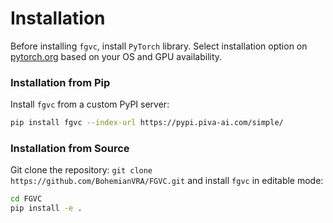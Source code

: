 # Installation

Before installing `fgvc`, install `PyTorch` library.
Select installation option on [pytorch.org](https://pytorch.org/) based on your OS and GPU availability. 

### Installation from Pip

Install `fgvc` from a custom PyPI server:
```bash
pip install fgvc --index-url https://pypi.piva-ai.com/simple/
```

### Installation from Source
Git clone the repository: `git clone https://github.com/BohemianVRA/FGVC.git` and install `fgvc` in editable mode:
```bash
cd FGVC
pip install -e .
```
